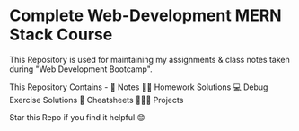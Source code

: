# Complete Web-Development MERN Stack Course

This Repository is used for maintaining my assignments & class notes taken during "Web Development Bootcamp".

This Repository Contains - 📖 Notes 🧑‍💻 Homework Solutions 💻 Debug Exercise Solutions 📄 Cheatsheets 👨🏻‍💻 Projects

Star this Repo if you find it helpful 😊
